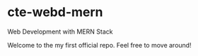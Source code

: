 # cte-webd-mern
Web Development with MERN Stack


Welcome to the my first official repo.
Feel free to move around!